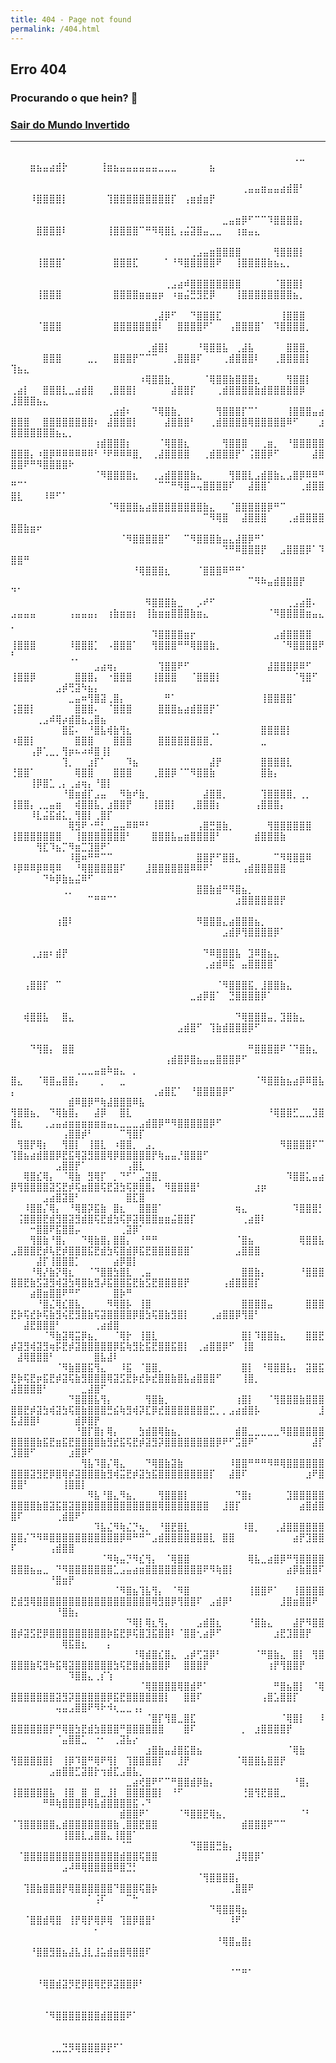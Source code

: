 ```yaml
---
title: 404 - Page not found
permalink: /404.html
---
```


## Erro 404

### Procurando o que hein? 👀

### [Sair do Mundo Invertido](https://renanslopes.github.io/)

***


⠀⠀⠀⠀⠀⠀⠀⠀⠀⠀⠀⠀⠀⠀⠀⠀⠀⠀⠀⠀⠀⠀⠀⠀⠀⠀⠀⠀⠀⠀⠀⠀⠀⠀⠀⠀⠀⠀⠀⠀⠀⠀⠀⠀⢀⣀⠀⠀⠀⠀⠀⠀⣶⣦⣤⣴⣾⡗⠀⠀⠀⠀⠀⢸⣶⣦⣤⣤⣤⣤⣤⣤⣀⣀⣀⠀⠀⠀⠀⠀⣦⠀⠀⠀⠀⠀⠀⠀⠀⠀⠀⠀⠀⠀⠀⠀⠀⠀⠀⠀⠀⠀⠀⠀⠀⠀⠀⠀⠀⠀⠀⠀⠀⠀⠀⠀⠀⠀⠀⠀
⠀⠀⠀⠀⠀⠀⠀⠀⠀⠀⠀⠀⠀⠀⠀⠀⠀⠀⠀⠀⠀⠀⠀⠀⠀⠀⠀⠀⠀⠀⠀⠀⠀⠀⠀⠀⢀⣤⣤⣶⣤⣤⣴⣾⣿⠃⠀⠀⠀⠀⠀⠀⠸⣿⣿⣿⣿⡇⠀⠀⠀⠀⠀⠀⢹⣿⣿⣿⣿⣿⣿⣿⣿⣿⡏⠀⢠⣶⣾⣶⡟⠀⠀⠀⠀⠀⠀⠀⠀⠀⠀⠀⠀⠀⠀⠀⠀⠀⠀⠀⠀⠀⠀⠀⠀⠀⠀⠀⠀⠀⠀⠀⠀⠀⠀⠀⠀⠀⠀⠀
⠀⠀⠀⠀⠀⠀⠀⠀⠀⠀⠀⠀⠀⠀⠀⠀⠀⠀⠀⠀⠀⠀⠀⠀⠀⠀⠀⠀⠀⠀⠀⠀⠀⣀⣤⣶⡿⠋⠉⠉⠹⣿⣿⣿⣿⡄⠀⠀⠀⠀⠀⠀⠀⣿⣿⣿⣿⠇⠀⠀⠀⠀⠀⠀⢸⣿⣿⣿⣿⠉⠛⠻⢿⣿⣇⢠⣬⣽⣿⣤⣀⣀⠀⠀⢰⣶⣤⣄⠀⠀⠀⠀⠀⠀⠀⠀⠀⠀⠀⠀⠀⠀⠀⠀⠀⠀⠀⠀⠀⠀⠀⠀⠀⠀⠀⠀⠀⠀⠀⠀
⠀⠀⠀⠀⠀⠀⠀⠀⠀⠀⠀⠀⠀⠀⠀⠀⠀⠀⠀⠀⠀⠀⠀⠀⠀⠀⠀⠀⢀⣠⣤⣶⣿⣿⣿⣿⠀⠀⠀⠀⠀⢻⣿⣿⣿⡇⠀⠀⠀⠀⠀⠀⠀⢸⣿⣿⣿⠁⠀⠀⠀⠀⠀⠀⠀⣿⣿⣿⣏⠀⠀⠀⠀⠁⠘⠻⣿⣿⣿⣿⣿⠟⠀⠀⢸⣿⣿⣿⣿⣷⣦⣄⡀⠀⠀⠀⠀⠀⠀⠀⠀⠀⠀⠀⠀⠀⠀⠀⠀⠀⠀⠀⠀⠀⠀⠀⠀⠀⠀⠀
⠀⠀⠀⠀⠀⠀⠀⠀⠀⠀⠀⠀⠀⠀⠀⠀⠀⠀⠀⠀⠀⠀⠀⠀⢀⣠⣴⠾⣿⣿⣿⣿⣿⣿⣿⣿⠀⠀⠀⠀⠀⠈⣿⣿⣿⡇⠀⠀⠀⠀⠀⠀⠀⢸⣿⣿⣿⠀⠀⠀⠀⠀⠀⠀⠀⣿⣿⣿⣿⣶⣶⣶⡶⠀⠰⣶⣬⣛⣻⣟⡿⠀⠀⠀⢸⣿⣿⣿⣿⣿⣿⣿⣿⣦⡀⠀⠀⠀⠀⠀⠀⠀⠀⠀⠀⠀⠀⠀⠀⠀⠀⠀⠀⠀⠀⠀⠀⠀⠀⠀
⠀⠀⠀⠀⠀⠀⠀⠀⠀⠀⠀⠀⠀⠀⠀⠀⠀⠀⠀⠀⠀⠀⢀⣼⡿⠋⠀⠀⠙⣿⣿⣿⣏⠀⠀⠀⠀⠀⠀⠀⠀⠀⢸⣿⣿⣿⠀⠀⠀⠀⠀⠀⠀⠈⣿⣿⣿⠀⠀⠀⠀⠀⠀⠀⠀⣿⣿⣿⣿⣿⣿⣿⠇⠀⠀⣿⣿⣿⣿⠟⠁⠀⠀⢠⣿⣿⣿⣿⠁⠀⠹⣿⣿⣿⣿⡀⠀⠀⠀⠀⠀⠀⠀⠀⠀⠀⠀⠀⠀⠀⠀⠀⠀⠀⠀⠀⠀⠀⠀⠀
⠀⠀⠀⠀⠀⠀⠀⠀⠀⠀⠀⠀⠀⠀⠀⠀⠀⠀⠀⠀⠀⢀⣾⣿⡇⠀⠀⠀⠀⠘⢿⣿⣿⣧⠀⢀⣼⣧⠀⠀⠀⠀⠀⣿⣿⣿⡀⠀⠀⠀⠀⠀⠀⠀⣿⣿⣿⠀⠀⠀⠀⣀⡀⠀⠀⣿⣿⣿⡟⠉⠉⠉⠀⠀⢀⣿⣿⣿⠏⠀⠀⠀⢀⣾⣿⣿⣿⠇⠀⠀⢀⣿⣿⣿⣿⡇⠀⠀⢹⣦⣄⠀⠀⠀⠀⠀⠀⠀⠀⠀⠀⠀⠀⠀⠀⠀⠀⠀⠀⠀
⠀⠀⠀⠀⠀⠀⠀⠀⠀⠀⠀⠀⠀⠀⠀⠀⠀⠀⠀⠀⠰⢿⣿⣿⣷⡀⠀⠀⠀⠀⠈⢿⣿⣿⣷⣿⣿⣿⣆⠀⠀⠀⠀⢻⣿⣿⡇⠀⠀⢀⣴⡇⠀⠀⣿⣿⣿⣇⣀⣴⣾⣿⠀⠀⢀⣿⣿⣿⡇⠀⠀⠀⠀⠀⣼⣿⣿⡏⠀⠀⠀⢀⣾⣿⣿⣿⣿⣷⣾⣿⣿⣿⣿⣿⡿⠀⠀⠀⣸⣿⣿⣿⣦⣄⠀⠀⠀⠀⠀⠀⠀⠀⠀⠀⠀⠀⠀⠀⠀⠀
⠀⠀⠀⠀⠀⠀⠀⠀⠀⠀⠀⠀⠀⠀⠀⢀⣴⣾⠆⠀⠀⠀⠙⢿⣿⣷⡀⠀⠀⠀⠀⠀⢻⣿⣿⣿⡏⠉⠁⠀⠀⠀⠀⢸⣿⣿⣿⣤⣴⣿⣿⣿⠀⠀⣿⣿⣿⣿⣿⣿⣿⣿⠆⠀⣼⣿⣿⣿⡇⠀⠀⠀⠀⣼⣿⣿⣿⠃⠀⠀⢀⣾⣿⣿⣿⣿⢿⣿⣿⣿⣿⣿⠿⠋⠀⠀⠀⣰⣿⣿⣿⣿⣿⣿⣿⣦⣄⡀⠀⠀⠀⠀⠀⠀⠀⠀⠀⠀⠀⠀
⠀⠀⠀⠀⠀⠀⠀⠀⠀⠀⠀⠀⠀⢰⣾⣿⣿⣿⡆⠀⠀⠀⠀⠈⢿⣿⣿⣆⠀⠀⠀⠀⠀⢻⣿⣿⣿⠀⠀⢀⣶⡀⠀⠘⣿⣿⣿⣿⣿⣿⣿⣿⡄⠰⣿⡿⠿⠿⠿⠿⠿⠿⠃⠘⠟⠿⠿⠿⣿⡀⠀⢀⣼⣿⣿⣿⣿⠀⠀⢀⣾⣿⣿⣿⡟⠁⢨⣿⣿⡿⠋⠀⠀⠀⠀⠀⣼⣿⣿⣿⠟⠛⠻⣿⣿⣿⣿⠗⠀⠀⠀⠀⠀⠀⠀⠀⠀⠀⠀⠀
⠀⠀⠀⠀⠀⠀⠀⠀⠀⠀⠀⠀⠀⠈⠻⣿⣿⣿⣿⣆⠀⠀⢀⣠⣾⣿⣿⣿⣷⣄⠀⠀⠀⠀⢻⣿⣿⣇⣠⣾⣿⣷⣄⣠⣿⡿⠿⠿⠛⠛⠉⠁⠀⠀⠀⠀⠀⠀⠀⠀⠀⠀⠀⠀⠀⠀⠀⠀⠀⠀⠀⠀⠉⠉⠛⠻⣿⠤⢤⣿⣿⣿⣿⠏⠀⠀⣼⣿⣿⠁⠀⠀⠀⠀⢀⣾⣿⣿⣿⣇⠀⠀⠀⠸⠿⠋⠁⠀⠀⠀⠀⠀⠀⠀⠀⠀⠀⠀⠀⠀
⠀⠀⠀⠀⠀⠀⠀⠀⠀⠀⠀⠀⠀⠀⠀⠈⠻⣿⣿⣿⣦⣴⣿⣿⣿⣿⣿⣿⣿⣿⣷⣄⠀⠀⠈⣿⣿⣿⣿⣿⡿⠛⠉⠀⠀⠀⠀⠀⠀⠀⠀⠀⠀⠀⠀⠀⠀⠀⠀⠀⠀⠀⠀⠀⠀⠀⠀⠀⠀⠀⠀⠀⠀⠀⠀⠀⠀⠀⠀⠉⠻⢿⣿⠀⠀⣼⣿⣿⣿⠀⠀⠀⢀⣴⣿⣿⣿⣿⣿⣿⣷⣶⠖⠀⠀⠀⠀⠀⠀⠀⠀⠀⠀⠀⠀⠀⠀⠀⠀⠀
⠀⠀⠀⠀⠀⠀⠀⠀⠀⠀⠀⠀⠀⠀⠀⠀⠀⠈⠻⣿⣿⣿⣿⣿⠋⠀⠀⠉⠻⣿⣿⣿⣷⣤⣄⣼⣿⡿⠛⠁⠀⠀⠀⠀⠀⠀⠀⠀⠀⠀⠀⠀⠀⠀⠀⠀⠀⠀⠀⠀⠀⠀⠀⠀⠀⠀⠀⠀⠀⠀⠀⠀⠀⠀⠀⠀⠀⠀⠀⠀⠀⠀⠙⠛⠿⣿⣿⣿⡟⠀⠀⣠⣿⣿⣿⡿⠁⠹⣿⣿⠛⠀⠀⠀⠀⠀⠀⠀⠀⠀⠀⠀⠀⠀⠀⠀⠀⠀⠀⠀
⠀⠀⠀⠀⠀⠀⠀⠀⠀⠀⠀⠀⠀⠀⠀⠀⠀⠀⠀⠘⢿⣿⣿⣿⣆⠀⠀⠀⠀⠈⣿⣿⣿⠿⠛⠛⠁⠀⠀⠀⠀⠀⠀⠀⠀⠀⠀⠀⠀⠀⠀⠀⠀⠀⠀⠀⠀⠀⠀⠀⠀⠀⠀⠀⠀⠀⠀⠀⠀⠀⠀⠀⠀⠀⠀⠀⠀⠀⠀⠀⠀⠀⠀⠀⠀⠀⠉⠻⠷⣤⣾⣿⣿⣿⡟⠀⠀⠀⠙⠁⠀⠀⠀⠀⠀⠀⠀⠀⠀⠀⠀⠀⠀⠀⠀⠀⠀⠀⠀⠀
⠀⠀⠀⠀⠀⠀⠀⠀⠀⠀⠀⠀⠀⠀⠀⠀⠀⠀⠀⠀⠀⠻⣿⣿⣿⣷⣀⠀⠀⡠⠞⠋⠀⠀⠀⠀⠀⠀⠀⠀⠀⠀⠀⢀⣠⣴⣿⠄⠀⣠⣤⣤⣤⠀⠀⠀⠀⠀⢠⣤⣤⣤⡄⠀⢰⣷⣶⣶⡆⠀⢸⣷⣶⣶⣿⣿⣿⣷⣶⣄⠀⠀⠀⠀⠀⠀⠀⠀⠀⠈⠻⣿⣿⣿⣿⣶⣤⣄⡀⠀⠀⠀⠀⠀⠀⠀⠀⠀⠀⠀⠀⠀⠀⠀⠀⠀⠀⠀⠀⠀
⠀⠀⠀⠀⠀⠀⠀⠀⠀⠀⠀⠀⠀⠀⠀⠀⠀⠀⠀⠀⠀⠀⠹⣿⣿⣿⣿⣶⡖⠀⠀⠀⠀⠀⠀⠀⠀⠀⠀⠀⠀⣠⣾⣿⣿⣿⣿⠀⠀⢸⣿⣿⣿⠀⠀⠀⠀⠀⠸⣿⣿⣿⡁⠀⠠⣿⣿⣿⠁⠀⠀⢻⣿⣿⣿⠛⠛⢿⣿⣿⣷⡀⠀⠀⠀⠀⠀⠀⠀⠀⠀⠈⠻⣿⣿⣿⣿⠟⠃⠀⠀⠀⠀⠀⠀⠀⠀⢀⡀⠀⠀⠀⠀⠀⠀⠀⠀⠀⠀⠀
⠀⠀⠀⠀⠀⠀⠀⠀⠀⠀⠀⠀⠀⣠⣴⢶⡄⠀⠀⠀⠀⠀⠀⢹⣿⣿⠟⠋⠀⠀⠀⠀⠀⠀⠀⠀⠀⠀⠀⠀⣼⣿⣿⣿⡿⠿⠋⠀⠀⢸⣿⣿⡿⠀⠀⠀⠀⠀⠀⣿⣿⣿⡄⠀⠐⣿⣿⣿⠀⠀⠀⢸⣿⣿⣿⠀⠀⠈⣿⣿⣿⡇⠀⠀⠀⠀⠀⠀⠀⠀⠀⠀⠀⠈⢻⣿⠋⠀⠀⠀⠀⠀⠀⠀⠀⣠⡾⢛⣽⠳⣦⡄⠀⠀⠀⠀⠀⠀⠀⠀
⠀⠀⠀⠀⠀⠀⠀⠀⠀⣀⣤⠶⢻⣿⣽⢀⣿⡄⠀⠀⠀⠀⠀⠀⠛⠁⠀⠀⠀⠀⠀⠀⠀⠀⠀⠀⠀⠀⠀⢸⣿⣿⣿⣿⠁⠀⠀⠀⠀⢨⣿⣿⡇⠀⠀⠀⠀⠀⠀⣿⣿⣿⠄⠀⠈⣿⣿⣿⠀⠀⠀⠀⣿⣿⣿⣦⣴⣾⣿⣿⡟⠁⠀⠀⠀⠀⠀⠀⠀⠀⠀⠀⠀⠀⠀⠀⠀⠀⠀⠀⠀⠀⢀⣠⠾⢿⡴⣾⣿⣦⣠⣿⣦⠀⠀⠀⠀⠀⠀⠀
⠀⠀⠀⠀⠀⠀⠀⠀⣿⣯⠄⠀⠘⣿⣧⢾⣷⢻⣆⠀⠀⠀⠀⠀⠀⠀⠀⠀⠀⠀⠀⢀⡀⠀⠀⠀⠀⠀⠀⣿⣿⣿⣿⡇⠀⠀⠀⠀⠀⠰⣿⣿⡇⠀⠀⠀⠀⠀⠀⣿⣿⣿⠀⠀⠀⣿⣿⣿⠀⠀⠀⠀⣿⣿⣿⣿⣿⣿⣿⣿⡀⠀⠀⠀⠀⠀⠀⠀⣀⠀⠀⠀⠀⠀⠀⠀⠀⠀⠀⠀⠀⢠⡿⢁⣀⡀⢻⡶⠦⠴⠾⣿⢸⡇⠀⠀⠀⠀⠀⠀
⠀⠀⠀⠀⠀⠀⠀⠀⢹⡀⠀⠀⣰⡏⠁⠀⠀⠀⠹⣦⠀⠀⠀⠀⠀⠀⠀⠀⠀⠀⠀⣼⡟⠀⠀⠀⠀⠀⠀⣿⣿⣿⣿⣇⠀⠀⠀⠀⠀⢘⣿⣿⠁⠀⠀⠀⠀⠀⠀⢿⣿⣿⠀⠀⠀⣿⣿⣿⠀⠀⠀⢀⣿⣿⡿⠈⠉⠻⣿⣿⣷⠀⠀⠀⠀⠀⠀⠀⣿⣷⡄⠀⠀⠀⠀⠀⠀⠀⠀⠀⠀⢸⡿⣿⣁⢀⡄⢀⣴⢶⡄⠘⣿⡇⠀⠀⠀⠀⠀⠀
⠀⠀⠀⠀⠀⠀⠀⠀⠘⣿⣶⣾⡏⣠⣤⠀⠀⠻⣷⠞⣷⡀⠀⠀⠀⠀⠀⠀⠀⠀⣼⣿⣿⡀⠀⠀⠀⠀⠀⢹⣿⣿⣿⣿⡀⢀⡀⠀⠀⢸⣿⣿⡄⢀⣀⣤⣶⠀⠀⢾⣿⣿⣧⡀⣰⣿⣿⡟⠀⠀⠀⢸⣿⣿⡇⠀⠀⢀⣿⣿⣿⡆⠀⠀⠀⠀⠀⢠⣿⣿⣿⡄⠀⠀⠀⠀⠀⠀⠀⠀⠀⠸⣇⣬⣯⣾⣅⡀⢻⣿⡇⢀⣿⡏⠀⠀⠀⠀⠀⠀
⠀⠀⠀⠀⠀⠀⠀⠀⠀⢿⣻⠟⠐⠛⣃⣀⣤⣤⠿⠿⠛⠃⠀⠀⠀⠀⠀⠀⠀⢠⣿⣛⣿⣷⡀⠀⠀⠀⠀⠀⢻⣿⣿⣿⣿⣿⣿⠀⠀⢸⣿⣿⣿⣿⣿⣿⣿⠀⠀⢸⣿⣿⣿⣿⣿⣿⣿⠃⠀⠀⠀⣿⣿⣿⣧⣤⣶⣿⣿⣿⣿⠃⠀⠀⠀⠀⠀⣾⣿⣿⣿⣷⠀⠀⠀⠀⠀⠀⠀⠀⠀⠀⢻⣏⠹⣦⡉⠻⣶⣉⣹⣿⠟⠁⠀⠀⠀⠀⠀⠀
⠀⠀⠀⠀⠀⠀⠀⠀⠀⠸⣿⠶⠛⠛⠉⠉⠀⠀⠀⠀⠀⠀⠀⠀⠀⠀⠀⠀⠀⣿⣿⡟⠋⣿⣿⣄⠀⠀⠀⠀⠀⠉⠻⢿⣿⣿⠿⠀⠀⠸⡿⠿⠿⡿⠿⢿⠿⠀⠀⠘⢿⣿⣿⣿⣿⣿⠏⠀⠀⠀⣸⣿⣿⣿⣿⣿⣿⠿⠿⠟⠁⠀⠀⠀⠀⢠⣾⣿⣿⣿⣿⣿⠀⠀⠀⠀⠀⠀⠀⠀⠀⠀⠀⠙⠷⡿⣷⣦⣬⠿⠋⠀⠀⠀⠀⠀⠀⠀⠀⠀
⠀⠀⠀⠀⠀⠀⠀⠀⢀⡀⠀⠀⠀⠀⠀⠀⠀⠀⠀⠀⠀⠀⠀⠀⠀⠀⠀⠀⠀⣿⣿⣷⣾⠛⠻⣿⣦⡀⠀⠀⠀⠀⠀⠀⠀⠀⠀⠀⠀⠀⠀⠀⠀⠀⠀⠀⠀⠀⠀⠀⠀⠉⠛⠛⠉⠁⠀⠀⠀⠀⠀⠀⠀⠀⠀⠀⠀⠀⠀⠀⠀⠀⠀⠀⣰⣿⣿⣿⣿⣿⣿⡟⠀⠀⠀⠀⠀⠀⠀⠀⠀⠀⠀⠀⠀⠀⠀⠀⠀⠀⠀⠀⠀⠀⠀⠀⠀⠀⠀⠀
⠀⠀⠀⠀⠀⠀⠀⢰⣿⠇⠀⠀⠀⠀⠀⠀⠀⠀⠀⠀⠀⠀⠀⠀⠀⠀⠀⠀⠀⠻⣿⣿⣿⣄⣴⣿⣿⣿⣦⡀⠀⠀⠀⠀⠀⠀⠀⠀⠀⠀⠀⠀⠀⠀⠀⠀⠀⠀⠀⠀⠀⠀⠀⠀⠀⠀⠀⠀⠀⠀⠀⠀⠀⠀⠀⠀⠀⠀⠀⠀⠀⠀⣠⣾⡿⢻⣿⣿⣿⣿⡿⠁⠀⠀⠀⠀⠀⠀⠀⠀⠀⠀⠀⠀⠀⠀⠀⠀⠀⠀⠀⠀⠀⠀⠀⠀⠀⠀⠀⠀
⠀⠀⠀⢀⣰⣶⠆⣾⡟⠀⠀⠀⠀⠀⠀⠀⠀⠀⠀⠀⠀⠀⠀⠀⠀⠀⠀⠀⠀⠀⠙⠿⣿⣿⣿⣧⠀⣹⠿⣿⣦⣄⠀⠀⠀⠀⠀⠀⠀⠀⠀⠀⠀⠀⠀⠀⠀⠀⠀⠀⠀⠀⠀⠀⠀⠀⠀⠀⠀⠀⠀⠀⠀⠀⠀⠀⠀⠀⠀⢀⣴⣾⠿⣯⠀⣤⣿⣿⣿⣿⠁⠀⠀⠀⠀⠀⠀⠀⠀⠀⠀⠀⠀⠀⠀⠀⠀⠀⠀⠀⠀⠀⠀⠀⠀⠀⠀⠀⠀⠀
⠀⠀⢠⣿⣿⡏⠀⠉⠀⠀⠀⠀⠀⠀⠀⠀⠀⠀⠀⠀⠀⠀⠀⠀⠀⠀⠀⠀⠀⠀⠀⠀⠈⠻⣿⣿⣿⣯⡀⣸⣿⣿⣷⣄⠀⠀⠀⠀⠀⠀⠀⠀⠀⠀⠀⠀⠀⠀⠀⠀⠀⠀⠀⠀⠀⠀⠀⠀⠀⠀⠀⠀⠀⠀⠀⠀⠀⣀⣴⡿⣿⠁⠀⣙⣿⣿⣿⣿⡿⠁⠀⠀⠀⠀⠀⠀⠀⠀⠀⠀⠀⠀⠀⠀⠀⠀⠀⠀⠀⠀⠀⠀⠀⠀⠀⠀⠀⠀⠀⠀
⠀⠀⢾⣿⣿⣧⠀⠀⣿⣄⠀⠀⠀⠀⠀⠀⠀⠀⠀⠀⠀⠀⠀⠀⠀⠀⠀⠀⠀⠀⠀⠀⠀⠀⠀⠙⢿⣿⣿⣿⣤⡀⣹⣿⣷⣄⠀⠀⠀⠀⠀⠀⠀⠀⠀⠀⠀⠀⠀⠀⠀⠀⠀⠀⠀⠀⠀⠀⠀⠀⠀⠀⠀⠀⠀⣠⣾⣿⠋⠀⢹⣷⣾⣿⣿⣿⡿⠋⠀⠀⠀⠀⠀⠀⠀⠀⠀⠀⠀⠀⠀⠀⠀⠀⠀⠀⠀⠀⠀⠀⠀⠀⠀⠀⠀⠀⠀⠀⠀⠀
⠀⠀⠀⠙⢻⣿⡄⠀⣿⣿⠀⠀⠀⠀⠀⠀⠀⠀⠀⠀⠀⠀⠀⠀⠀⠀⠀⠀⠀⠀⠀⠀⠀⠀⠀⠀⠀⠛⣿⣿⣿⣿⠟⠈⠙⣿⣷⣄⠀⠀⠀⠀⠀⠀⠀⠀⠀⠀⠀⠀⠀⠀⠀⠀⠀⠀⠀⠀⠀⠀⠀⠀⠀⢠⣾⣿⡿⣿⣦⣤⣤⣿⣿⣿⡿⠋⠀⠀⠀⠀⠀⠀⠀⠀⠀⠀⠀⠀⠀⠀⠀⠀⠀⠀⠀⠀⠀⠀⢀⣀⣀⣤⣶⠷⣶⣄⠀⡀⠀⠀
⣿⣄⠀⠀⠈⢿⣿⣤⣿⣿⡄⠀⠀⠀⡀⠀⠀⣀⠀⠀⠀⠀⠀⠀⠀⠀⠀⠀⠀⠀⠀⠀⠀⠀⠀⠀⠀⠀⠈⠻⣿⣿⣷⣦⣴⡿⠿⣿⣧⡄⠀⠀⠀⠀⠀⠀⠀⠀⠀⠀⠀⠀⠀⠀⠀⠀⠀⠀⠀⠀⠀⢀⣴⣿⣏⠁⠀⠘⣿⣿⣿⣿⡿⠋⠀⠀⠀⠀⠀⠀⠀⠀⠀⠀⠀⠀⠀⠀⠀⠀⠀⠀⠀⠀⠀⠀⠀⣾⠿⣿⡿⠛⢷⣼⣿⣿⣿⠿⣧⠀
⢻⣿⣿⣦⡀⠀⠙⢿⣷⣿⡄⠀⠀⣼⡿⠀⠀⣿⣇⠀⠀⠀⠀⠀⠀⠀⠀⠀⠀⠀⠀⠀⠀⠀⠀⠀⠀⠀⠀⠀⠘⢿⣿⣿⣋⣀⣀⣹⣿⣿⣆⠀⠀⠀⢀⣠⣤⣴⣶⣶⣶⣶⣶⣶⣤⣄⣀⣀⣀⣠⣾⣿⡿⠛⠻⣿⣿⣿⣿⣿⡿⠋⠀⠀⠀⠀⠀⠀⠀⠀⠀⠀⠀⠀⠀⠀⠀⠀⠀⠀⠀⠀⠀⠀⠀⠀⢠⣿⣿⡾⠃⠀⠀⠀⠀⠉⢻⣿⡏⠀
⠀⢻⣿⡟⢿⡆⠀⠀⢻⣿⡇⠀⢸⣿⣇⠀⠰⣿⣿⡀⠀⣠⡀⠀⠀⠀⠀⠀⠀⠀⠀⠀⠀⠀⠀⠀⠀⠀⠀⠀⠀⠀⠻⣿⣿⣿⣿⠏⠉⢹⣿⣦⣴⣾⣿⣿⡿⣟⣯⢿⣽⣻⣿⣿⢿⡿⣿⣿⣿⣿⣿⡟⢷⣤⣤⡘⣿⣿⣿⠋⠀⠀⠀⠀⠀⠀⠀⠀⠀⠀⠀⠀⠀⠀⠀⠀⠀⠀⠀⠀⠀⠀⠀⠀⠀⣠⣿⣿⡟⠁⠀⠀⠀⠀⠀⠀⢠⣿⣇⠀
⠀⠀⢿⣿⣎⢿⡄⠀⠈⢿⣷⠀⣻⢿⡏⠀⡀⠙⠋⠁⣠⣽⣿⡀⠀⠀⠀⠀⠀⠀⠀⠀⠀⠀⠀⠀⠀⠀⠀⠀⠀⠀⠀⠹⣿⣿⣅⣤⣴⡿⢻⣿⣿⣿⣿⣽⣫⣟⡾⢯⣶⣿⣿⢯⣟⣽⣳⢯⡿⣿⣿⡄⠀⠻⣿⣿⣿⣿⠃⠀⠀⠀⠀⠀⠀⠀⠀⣰⡶⠀⠀⠀⠀⠀⠀⠀⠀⠀⠀⠀⠀⠀⠀⣠⣴⣿⣽⣿⠃⠀⠀⠀⠀⠀⠀⠀⣿⣏⣿⠀
⠀⠀⠸⣿⣿⡌⢿⡄⠀⠘⢿⣿⡽⣯⣷⠀⣿⣆⠀⠀⣿⣿⣿⠁⠀⠀⠀⠀⠀⠀⠀⠀⠀⠀⠀⢶⣄⠀⠀⠀⠀⠀⠀⠀⠹⣿⣿⣿⡃⠀⢨⣿⣿⣿⣟⣾⣻⣿⣽⣻⣾⣿⢯⣟⣾⣳⢯⡿⣽⢿⣿⣿⣶⣶⣬⣿⣿⡏⠀⠀⠀⠀⠀⠀⠀⢀⣴⣿⠇⠀⠀⠀⠀⠀⠀⠀⠀⠀⠀⠀⠀⠒⣿⣿⠟⣯⣿⣿⡤⠀⠀⠀⠀⠀⠀⢀⣽⡿⠁⠀
⠀⠀⠀⢻⣿⣷⠘⣿⡄⠀⠀⠙⢿⣷⣿⡄⣿⣿⡄⠀⠘⠛⠛⠀⠀⠀⠀⠀⠀⠀⠀⠀⠀⠀⠀⠈⣿⣦⠀⠀⠀⠀⠀⠀⠀⢿⣿⣿⣧⣠⣿⣿⣿⣟⡾⢧⣟⡾⣿⣿⣿⣯⣟⣾⣳⢯⣿⣾⡿⣯⣟⣿⣿⣿⣿⣿⣿⠁⠀⠀⠀⠀⠀⠀⣠⣿⣿⣿⠀⠀⠀⠀⠀⠀⠀⠀⠀⠀⠀⠀⠀⠀⣼⡏⢸⣿⣿⣿⡁⠀⠀⠀⠀⠀⣴⡿⣿⡇⠀⠀
⠀⠀⠀⠘⢿⡜⣷⡝⢿⣆⠀⠀⠈⠙⣿⣿⣳⣿⣇⠀⢀⣤⠀⠀⠀⠀⠀⠀⠀⠀⠀⠀⠀⠀⠀⠀⣿⣿⣷⡄⠀⠀⠀⠀⠀⠘⣿⣿⣿⣿⣿⣟⣷⣫⣽⣻⢾⣽⣳⢿⣿⣷⣻⡼⣯⣿⣿⣯⣟⣷⣫⣟⣿⣿⣿⣿⡟⠀⠀⠀⠀⠀⢠⣾⣿⣿⣿⡏⠀⠀⠀⠀⠀⠀⠀⠀⠀⠀⠀⠀⠀⣴⣿⣶⣿⣿⠟⠛⠋⠀⠀⠀⠀⠀⣿⡷⠛⠀⠀⠀
⠀⠀⠀⠀⠘⣿⣌⢿⣎⣿⣧⡀⠀⠀⠀⠻⢿⣿⡧⠀⢸⣿⠀⠀⠀⠀⠀⠀⠀⠀⠀⠀⠀⠀⠀⠀⣿⣿⣿⣿⣤⠀⠀⠀⠀⠀⣿⣿⣿⣟⡷⢯⣞⡷⢯⣷⣻⢮⣟⣻⣿⣷⢯⣽⣿⣿⣿⣿⡿⣿⣳⢯⣿⣷⣻⣿⡇⠀⠀⠀⢀⣴⣿⣿⡿⢻⣿⠃⠀⠀⠀⠀⠀⠀⠀⠀⠀⠀⠀⠀⣼⣟⣿⣿⣿⠃⠀⠀⠀⠀⠀⢀⣴⣾⣿⠀⠀⠀⠀⠀
⠀⠀⠀⠀⠀⠈⠻⣷⣽⢿⣭⡿⣦⡀⠀⠀⠈⢿⡗⠀⢸⣿⣇⠀⠀⠀⠀⠀⠀⠀⠀⠀⠀⠀⠀⠀⣿⡇⠹⣿⣿⣷⣄⠀⠀⠀⣿⣿⣟⡾⣽⣻⢾⣽⣻⢶⡯⣟⡾⣽⣿⣿⣿⣿⣿⡿⣯⢷⣻⣗⣯⣟⣿⣿⣯⣿⡇⠀⢀⣴⣿⣿⡿⠋⠀⢸⣿⠀⠀⠀⠀⠀⠀⠀⠀⠀⠀⠀⠀⣼⢿⣿⣿⣿⠃⠀⠀⠀⠀⠀⠀⣿⣧⣼⠇⠀⠀⠀⠀⠀
⠀⠀⠀⠀⠀⠀⠀⠈⠻⣷⣿⣿⣯⢻⣄⠀⠀⠸⣯⠀⠈⣿⣿⡀⠀⠀⠀⠀⠀⠀⠀⠀⠀⠀⠀⠀⣿⡇⠀⠘⢿⣿⣿⣧⡄⠀⣽⣿⣯⣟⡷⢯⣟⡶⣯⣟⡾⣽⢯⣷⣻⣿⣿⣿⢿⣽⣫⣟⡷⣞⡷⣞⣿⣿⣷⣿⣧⣴⣿⣿⣿⠋⠀⠀⠀⢸⣿⡀⠀⠀⠀⠀⠀⠀⠀⠀⠀⠀⣼⣿⣿⣿⣿⠃⠀⠀⠀⠀⠀⣀⣼⣿⠋⠀⠀⠀⠀⠀⠀⠀
⠀⠀⠀⠀⠀⠀⠀⠀⠀⠙⣿⣿⣿⣧⢻⡄⠀⠀⠀⠀⠀⢻⣿⣷⡀⠀⠀⠀⠀⠀⠀⠀⠀⠀⠀⢰⣿⡇⠀⠀⠈⢻⣿⣿⣿⣷⣿⣿⣿⣿⣿⣟⡾⣽⣳⢾⣽⣳⢯⣿⣷⣿⣿⣿⣛⣮⢷⣻⢾⡽⣏⡿⣞⣿⣿⣿⣿⣿⣿⣿⣋⡀⡀⣠⣴⣾⣿⡧⠀⠀⠀⠀⠀⠀⠀⠀⠀⣸⣯⣼⣿⣿⠇⠀⠀⠀⠀⠀⣾⡿⣿⡟⠀⠀⠀⠀⠀⠀⠀⠀
⠀⠀⠀⠀⠀⠀⠀⠀⠀⠀⠘⣿⡏⣿⡆⢿⡄⠀⠀⠀⣳⣾⣿⢿⣷⣦⡀⠀⠀⠀⠀⠀⠀⠀⠀⣾⣿⣀⣀⣀⣀⣀⠻⣿⣿⣿⣿⣿⣿⣿⣿⣿⣿⣷⣯⣟⣶⣯⣟⣿⣿⣿⣿⣷⣻⣞⣯⢯⣟⡾⣽⣻⡽⣿⣿⣿⣿⣿⣿⣿⣿⡿⠟⠋⣩⣿⠟⠁⠀⠀⠀⠀⠀⠀⠀⠀⣼⡏⣹⣿⣿⠋⠀⠀⠀⠀⠀⣰⣿⡿⠋⠀⠀⠀⠀⠀⠀⠀⠀⠀
⠀⠀⠀⠀⠀⠀⠀⠀⠀⠀⠀⢻⣧⠹⣿⡌⢿⣄⠀⠀⠀⠙⢿⣿⣷⣽⣷⠀⠀⠀⠀⠀⠀⠀⠸⣿⣿⠛⠛⠛⠻⠿⢿⣿⣿⣿⣿⣿⣿⣿⣿⣿⣽⣻⣟⡿⣿⢿⡾⣽⣿⣿⣿⣷⣻⢾⣭⣟⡾⣽⣳⣯⣿⣿⣿⣿⣿⣿⣿⣿⡏⠀⠀⣼⣿⠏⠀⠀⠀⠀⠀⠀⠀⠀⠀⣰⠟⣿⣿⣿⠃⠀⠀⠀⠀⠀⢸⣿⣿⡇⠀⠀⠀⠀⠀⠀⠀⠀⠀⠀
⠀⠀⠀⠀⠀⠀⠀⠀⠀⠀⠀⠀⠻⣧⠘⣿⣄⠻⣦⡀⠀⠀⠀⢻⣿⣿⣿⡇⠀⠀⠀⠀⠀⠀⠀⠙⣿⡆⠀⠀⠀⠀⠀⣹⣿⣿⣿⣿⣿⣿⣿⣿⣿⣷⣿⣽⣯⣿⣽⣿⣿⣿⣿⣿⣿⣿⣿⣿⣿⣿⣿⣿⢿⣿⣿⣿⣿⣿⣿⣿⠀⠀⣸⣿⡏⠀⠀⠀⠀⠀⠀⠀⠀⠀⣴⣿⣾⣿⣿⠏⠀⠀⠀⠀⠀⢀⣾⣿⠟⠁⠀⠀⠀⠀⠀⠀⠀⠀⠀⠀
⠀⠀⠀⠀⠀⠀⠀⠀⠀⠀⠀⠀⠀⠹⣧⣌⠻⢷⣌⡙⢦⡀⠀⠘⣿⣟⣿⣇⠀⠀⠀⠀⠀⠀⠀⠀⠸⣿⡀⠀⠀⢀⣼⣿⣿⣿⣿⣿⣿⣿⣿⡌⠙⠻⠿⣿⣿⣿⣿⣿⣿⣿⣿⣿⣿⣿⡿⠿⠛⠛⠉⣠⣾⣿⣿⣿⣿⣿⣿⣿⣇⠀⣿⣿⠀⠀⠀⠀⠀⠀⠀⠀⠀⣴⡟⣹⣿⣿⠏⠀⠀⠀⠀⠀⢠⣾⣿⣿⠀⠀⠀⠀⠀⠀⠀⠀⠀⠀⠀⠀
⠀⠀⠀⠀⠀⠀⠀⠀⠀⠀⠀⠀⠀⠀⠈⠻⢷⣤⡙⠻⣎⢻⡄⠀⠈⢿⣿⣿⠀⠀⠀⠀⠀⠀⠀⠀⠀⢿⣧⣀⣴⣿⡿⠛⢻⣿⣿⣿⣿⣿⣿⣿⣦⣤⣀⠀⠙⠻⣿⣿⣿⣿⣿⣿⣿⣁⣠⣤⣴⣶⣿⣿⣿⣿⣿⣿⣿⣿⣿⠟⠻⢷⣿⡇⠀⠀⠀⠀⠀⠀⠀⠀⣴⡿⣷⣿⣿⠏⠀⠀⠀⠀⠀⠀⠘⣿⣶⡟⠀⠀⠀⠀⠀⠀⠀⠀⠀⠀⠀⠀
⠀⠀⠀⠀⠀⠀⠀⠀⠀⠀⠀⠀⠀⠀⠀⠀⠈⠻⣿⣦⢹⣧⢻⡄⠀⠈⠻⣿⠀⠀⠀⠀⠀⠀⠀⠀⠀⢸⣿⣿⠟⠁⠀⠀⢸⣿⣿⣿⣿⣟⣾⣻⢿⣿⣿⣿⣿⣿⣿⣿⣿⣿⣿⣿⣿⣿⣿⣿⣿⣿⣿⢿⣻⣿⡿⢻⣿⣿⠏⠀⣠⣾⡿⠃⠀⠀⠀⠀⠀⠀⠀⣸⣿⣶⣿⣿⠟⠀⠀⠀⠀⠀⠀⠀⠀⠘⣿⣷⡄⠀⠀⠀⠀⠀⠀⠀⠀⠀⠀⠀
⠀⠀⠀⠀⠀⠀⠀⠀⠀⠀⠀⠀⠀⠀⠀⠀⠀⠀⠙⢿⡇⢿⣆⢻⡄⠀⠀⠀⠀⣠⣾⣿⣆⠀⠀⠀⠀⠘⣿⣷⣄⠀⠀⠀⣼⡟⠻⣿⣿⣿⡾⣽⣫⣟⡿⣿⣿⣿⣿⣿⣿⣿⣿⣿⡷⣯⣟⡿⢯⣿⣹⣯⣿⣿⠇⠈⣿⣿⢂⣴⡿⠋⠀⠀⠀⠀⠀⠀⠀⠀⣰⣟⣹⣿⣿⡟⠀⠀⠀⠀⠀⠀⠀⠀⠀⠀⢿⣯⣿⣆⠀⠀⠀⡄⠀⠀⠀⠀⠀⠀
⠀⠀⠀⠀⠀⠀⠀⠀⠀⠀⠀⠀⠀⠀⠀⠀⠀⠀⠀⠘⢿⣾⣿⣎⣿⣄⠀⣠⡾⢋⣽⡿⠃⠀⠀⠀⠀⠀⠈⠛⣿⣷⣄⠀⣿⡇⠀⢻⣿⣿⣿⣿⣷⢯⣻⠷⣯⢿⣽⣿⣿⣿⣿⣿⣿⣳⢯⣟⣿⣾⣷⣿⣿⡿⠀⠀⣿⣿⣿⡟⠀⠀⠀⠀⠀⠀⠀⠀⠀⢰⡟⢻⣿⣿⡟⠀⠀⠀⠀⠀⠀⠀⠀⠀⠀⠀⠀⠹⣿⣿⣄⢀⡎⢱⠀⠀⠀⠀⠀⠀
⠀⠀⠀⠀⠀⠀⠀⠀⠀⠀⠀⠀⠀⠀⠀⠀⠀⠀⠀⠀⠈⢿⣿⣿⣿⣿⢿⣿⣾⠟⠁⠀⠀⠀⠀⠀⠀⠀⠀⠀⠀⠛⣿⣦⣿⡇⠀⠈⢿⣿⣿⣿⣿⣿⣿⣿⣽⣻⡽⣿⣿⣿⣿⣿⡿⣯⣟⣿⣿⣿⣿⣿⣿⡇⠀⠀⣿⣿⠏⠀⠀⠀⠀⠀⠀⠀⠀⠀⢠⣿⣡⣿⣿⡏⠀⠀⠀⠀⠀⠀⠀⠀⠀⠀⠀⢤⣤⣠⣿⣿⠟⠻⠗⠺⢆⣀⣀⢠⡄⠀
⠀⠀⠀⠀⠀⠀⠀⠀⠀⠀⠀⠀⠀⠀⠀⠀⠀⠀⠀⠀⠀⠈⣿⡏⢻⣿⣀⣿⣏⠀⠀⠀⠀⠀⠀⠀⠀⠀⠀⠀⠀⠀⠈⢿⣿⡇⠀⠀⠸⣿⣿⣿⣿⣿⣿⡟⠛⢿⣿⣳⣟⣾⣳⣿⣿⣿⠛⣿⣿⣿⣿⣿⣿⠀⠀⠀⣿⠏⠀⠀⠀⠀⠀⠀⠀⡀⠀⣰⣿⣿⣿⣿⡟⠀⠀⠀⠀⠀⠀⠀⠀⠀⠀⠀⠀⠈⣤⣿⣿⣁⠀⠐⠂⠀⢀⣽⣧⡔⠀⠀
⠀⠀⠀⠀⠀⠀⠀⠀⠀⠀⠀⠀⠀⠀⠀⠀⠀⠀⠀⠀⠀⣰⣿⣷⣤⣼⣿⣯⣿⣦⠀⠀⠀⠀⠀⠀⠀⠀⠀⠀⠀⠀⠀⠈⢿⣷⠀⠀⠀⢻⣿⣿⣿⣿⣿⡇⠀⢸⡿⠹⣿⠛⢿⠟⢻⡇⠀⢹⣿⣿⣿⣿⡏⠀⠀⣸⡟⠀⠀⠀⠀⠀⠀⠀⠈⢿⣿⣿⣧⣿⣿⡟⠀⠀⠀⠀⠀⠀⠀⠀⠀⠀⠀⠀⣠⣶⣿⣿⣋⣽⣿⡗⢲⣾⣏⣠⣿⣧⡀⠀
⠀⠀⠀⠀⠀⠀⠀⠀⠀⠀⠀⠀⠀⠀⠀⠀⠀⠀⣀⣴⢞⣿⠟⠋⠉⠛⣿⣿⣾⡿⣷⡄⠀⠀⠀⠀⠀⠀⠀⠀⠀⠀⠀⠀⠘⣿⡄⠀⠀⢸⣿⣿⣿⣿⣿⣧⠀⢸⣿⠀⣿⠀⣿⣀⣸⡇⠀⣿⣿⣿⣿⣿⡇⠀⠘⠋⠀⠀⠀⠀⠀⠀⠀⠀⠀⢘⣿⢻⣟⣿⣿⣀⠀⠀⠀⠀⠀⠀⠀⠀⠀⠀⠀⠛⠿⢷⣿⣿⣿⡿⢿⣧⣾⣿⣿⣿⣿⣯⠠⠙
⠀⠀⠀⠀⠀⠀⠀⠀⠀⠀⠀⠀⠀⠀⠀⠀⠀⣾⣿⣿⠟⠁⠀⠀⠀⠀⠈⠻⣿⣿⣟⢿⣦⡀⠀⠀⠀⠀⠀⠀⠀⠀⠀⠀⠀⠈⠃⠀⠀⠈⢹⣿⣿⣿⣿⣿⣄⣾⣿⣿⣿⣿⣿⣿⣿⣷⢀⣿⣿⣟⣿⣿⠀⠀⠀⠀⠀⠀⠀⠀⠀⠀⠀⠀⠀⣾⣿⣿⣿⠟⠉⠉⠀⠀⠀⠀⠀⠀⠀⠀⠀⠀⠀⠀⠀⠀⢸⣿⣿⣇⣠⣿⣿⣄⢸⣿⣿⠁⠀⠀
⠀⠀⠀⠀⠀⠀⠀⠀⠀⠀⠀⠀⠀⠀⠀⠀⠀⠈⠉⠀⠀⠀⠀⠀⠀⠀⠀⠀⠙⣿⣿⣿⣛⣷⡄⠀⠀⠀⠀⠀⠀⠀⠀⠀⠀⠀⠀⠀⠀⠀⠈⣿⣿⣿⣿⣿⣿⣿⣿⣿⣿⣿⣿⣿⣿⣿⣾⣿⣿⢯⣿⣿⠀⠀⠀⠀⠀⠀⠀⠀⠀⠀⠀⠀⣸⢿⣿⡿⠁⠀⠀⠀⠀⠀⠀⠀⠀⠀⠀⠀⠀⠀⠀⠀⠀⠀⣠⠼⠿⢿⣿⣿⣿⣿⠿⣿⣙⡃⠀⠀
⠀⠀⠀⠀⠀⠀⠀⠀⠀⠀⠀⠀⠀⠀⠀⠀⠀⠀⠀⠀⠀⠀⠀⠀⠀⠀⠀⠀⠀⠈⢻⣿⣿⣿⣿⡄⠀⠀⠀⠀⠀⠀⠀⠀⠀⠀⠀⠀⠀⠀⠀⢹⣿⣷⣿⣿⣿⡟⢿⣿⣿⣿⣿⣿⣿⠙⣿⣿⣿⢯⣿⡷⠀⠀⠀⠀⠀⠀⠀⠀⠀⠀⠀⢀⣿⣿⠟⠀⠀⠀⠀⠀⠀⠀⠀⠀⠀⠀⠀⠀⠀⠀⠀⠀⠀⠀⠀⠀⠀⠀⠁⢨⠏⠀⠀⠀⠉⠓⠀⠀
⠀⠀⠀⠀⠀⠀⠀⠀⠀⠀⠀⠀⠀⠀⠀⠀⠀⠀⠀⠀⠀⠀⠀⠀⠀⠀⠀⠀⠀⠀⠀⠙⢿⣿⣿⢿⣦⠀⠀⠀⠀⠀⠀⠀⠀⠀⠀⠀⠀⠀⠀⠈⣿⣿⣾⢿⣿⠀⢸⡟⢿⡟⢿⡿⢿⠀⢹⣿⡿⣿⣿⠃⠀⠀⠀⠀⠀⠀⠀⠀⠀⠀⠀⠸⠟⠁⠀⠀⠀⠀⠀⠀⠀⠀⠀⠀⠀⠀⠀⠀⠀⠀⠀⠀⠀⠀⠀⠀⠀⠀⠀⠂⠀⠀⠀⠀⠀⠀⠀⠀
⠀⠀⠀⠀⠀⠀⠀⠀⠀⠀⠀⠀⠀⠀⠀⠀⠀⠀⠀⠀⠀⠀⠀⠀⠀⠀⠀⠀⠀⠀⠀⠀⠘⢿⣿⣤⣿⡆⠀⠀⠀⠀⠀⠀⠀⠀⠀⠀⠀⠀⠀⠀⠘⣿⣿⣻⣿⣦⣼⣧⣸⣇⣸⣥⣾⣶⣿⢿⣿⣿⠏⠀⠀⠀⠀⠀⠀⠀⠀⠀⠀⠀⠀⠀⠀⠀⠀⠀⠀⠀⠀⠀⠀⠀⠀⠀⠀⠀⠀⠀⠀⠀⠀⠀⠀⠀⠀⠀⠀⠀⠀⠀⠀⠀⠀⠀⠀⠀⠀⠀
⠀⠀⠀⠀⠀⠀⠀⠀⠀⠀⠀⠀⠀⠀⠀⠀⠀⠀⠀⠀⠀⠀⠀⠀⠀⠀⠀⠀⠀⠀⠀⠀⠀⠀⠈⠉⠛⠁⠀⠀⠀⠀⠀⠀⠀⠀⠀⠀⠀⠀⠀⠀⠀⠘⢿⣿⣾⣽⡻⣟⡿⣿⢿⣟⡿⣽⣿⣿⡿⠃⠀⠀⠀⠀⠀⠀⠀⠀⠀⠀⠀⠀⠀⠀⠀⠀⠀⠀⠀⠀⠀⠀⠀⠀⠀⠀⠀⠀⠀⠀⠀⠀⠀⠀⠀⠀⠀⠀⠀⠀⠀⠀⠀⠀⠀⠀⠀⠀⠀⠀
⠀⠀⠀⠀⠀⠀⠀⠀⠀⠀⠀⠀⠀⠀⠀⠀⠀⠀⠀⠀⠀⠀⠀⠀⠀⠀⠀⠀⠀⠀⠀⠀⠀⠀⠀⠀⠀⠀⠀⠀⠀⠀⠀⠀⠀⠀⠀⠀⠀⠀⠀⠀⠀⠀⠈⠻⣿⣿⣿⣿⣿⣿⣿⣾⣿⣿⣿⠟⠁⠀⠀⠀⠀⠀⠀⠀⠀⠀⠀⠀⠀⠀⠀⠀⠀⠀⠀⠀⠀⠀⠀⠀⠀⠀⠀⠀⠀⠀⠀⠀⠀⠀⠀⠀⠀⠀⠀⠀⠀⠀⠀⠀⠀⠀⠀⠀⠀⠀⠀⠀
⠀⠀⠀⠀⠀⠀⠀⠀⠀⠀⠀⠀⠀⠀⠀⠀⠀⠀⠀⠀⠀⠀⠀⠀⠀⠀⠀⠀⠀⠀⠀⠀⠀⠀⠀⠀⠀⠀⠀⠀⠀⠀⠀⠀⠀⠀⠀⠀⠀⠀⠀⠀⠀⠀⠀⢀⣀⣙⡻⢿⣿⣿⣿⡿⡟⠋⠁⠀⠀⠀⠀⠀⠀⠀⠀⠀⠀⠀⠀⠀⠀⠀⠀⠀⠀⠀⠀⠀⠀⠀⠀⠀⠀⠀⠀⠀⠀⠀⠀⠀⠀⠀⠀⠀⠀⠀⠀⠀⠀⠀⠀⠀⠀⠀⠀⠀⠀⠀⠀⠀
